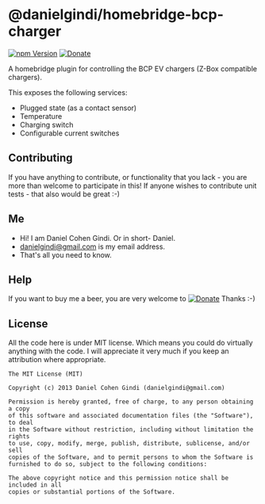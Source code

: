 # @danielgindi/homebridge-bcp-charger

[![npm Version](https://badge.fury.io/js/@danielgindi%2Fhomebridge-bcp-charger.png)](https://npmjs.org/package/@danielgindi/homebridge-bcp-charger)
[![Donate](https://badgen.net/badge/Donate/PayPal/91BE09)](https://www.paypal.com/cgi-bin/webscr?cmd=_s-xclick&hosted_button_id=G6CELS3E997ZE)

A homebridge plugin for controlling the BCP EV chargers (Z-Box compatible chargers).

This exposes the following services:
* Plugged state (as a contact sensor)
* Temperature
* Charging switch
* Configurable current switches

## Contributing

If you have anything to contribute, or functionality that you lack - you are more than welcome to participate in this!
If anyone wishes to contribute unit tests - that also would be great :-)

## Me
* Hi! I am Daniel Cohen Gindi. Or in short- Daniel.
* danielgindi@gmail.com is my email address.
* That's all you need to know.

## Help

If you want to buy me a beer, you are very welcome to
[![Donate](https://www.paypalobjects.com/en_US/i/btn/btn_donate_LG.gif)](https://www.paypal.com/cgi-bin/webscr?cmd=_s-xclick&hosted_button_id=G6CELS3E997ZE)
Thanks :-)

## License

All the code here is under MIT license. Which means you could do virtually anything with the code.
I will appreciate it very much if you keep an attribution where appropriate.

    The MIT License (MIT)

    Copyright (c) 2013 Daniel Cohen Gindi (danielgindi@gmail.com)

    Permission is hereby granted, free of charge, to any person obtaining a copy
    of this software and associated documentation files (the "Software"), to deal
    in the Software without restriction, including without limitation the rights
    to use, copy, modify, merge, publish, distribute, sublicense, and/or sell
    copies of the Software, and to permit persons to whom the Software is
    furnished to do so, subject to the following conditions:

    The above copyright notice and this permission notice shall be included in all
    copies or substantial portions of the Software.

